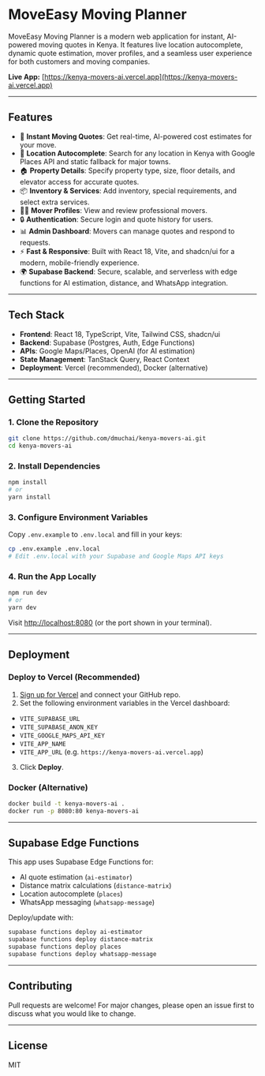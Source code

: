 
# MoveEasy Moving Planner

MoveEasy Moving Planner is a modern web application for instant, AI-powered moving quotes in Kenya. It features live location autocomplete, dynamic quote estimation, mover profiles, and a seamless user experience for both customers and moving companies.

**Live App:** [https://kenya-movers-ai.vercel.app](https://kenya-movers-ai.vercel.app)

---

## Features

- 🚚 **Instant Moving Quotes**: Get real-time, AI-powered cost estimates for your move.
- 📍 **Location Autocomplete**: Search for any location in Kenya with Google Places API and static fallback for major towns.
- 🏠 **Property Details**: Specify property type, size, floor details, and elevator access for accurate quotes.
- 📦 **Inventory & Services**: Add inventory, special requirements, and select extra services.
- 🧑‍💼 **Mover Profiles**: View and review professional movers.
- 🔒 **Authentication**: Secure login and quote history for users.
- 📊 **Admin Dashboard**: Movers can manage quotes and respond to requests.
- ⚡ **Fast & Responsive**: Built with React 18, Vite, and shadcn/ui for a modern, mobile-friendly experience.
- 🌍 **Supabase Backend**: Secure, scalable, and serverless with edge functions for AI estimation, distance, and WhatsApp integration.

---

## Tech Stack

- **Frontend**: React 18, TypeScript, Vite, Tailwind CSS, shadcn/ui
- **Backend**: Supabase (Postgres, Auth, Edge Functions)
- **APIs**: Google Maps/Places, OpenAI (for AI estimation)
- **State Management**: TanStack Query, React Context
- **Deployment**: Vercel (recommended), Docker (alternative)

---

## Getting Started

### 1. Clone the Repository

```bash
git clone https://github.com/dmuchai/kenya-movers-ai.git
cd kenya-movers-ai
```

### 2. Install Dependencies

```bash
npm install
# or
yarn install
```

### 3. Configure Environment Variables

Copy `.env.example` to `.env.local` and fill in your keys:

```bash
cp .env.example .env.local
# Edit .env.local with your Supabase and Google Maps API keys
```

### 4. Run the App Locally

```bash
npm run dev
# or
yarn dev
```

Visit [http://localhost:8080](http://localhost:8080) (or the port shown in your terminal).

---

## Deployment

### Deploy to Vercel (Recommended)

1. [Sign up for Vercel](https://vercel.com/) and connect your GitHub repo.
2. Set the following environment variables in the Vercel dashboard:
  - `VITE_SUPABASE_URL`
  - `VITE_SUPABASE_ANON_KEY`
  - `VITE_GOOGLE_MAPS_API_KEY`
  - `VITE_APP_NAME`
  - `VITE_APP_URL` (e.g. `https://kenya-movers-ai.vercel.app`)
3. Click **Deploy**.

### Docker (Alternative)

```bash
docker build -t kenya-movers-ai .
docker run -p 8080:80 kenya-movers-ai
```

---

## Supabase Edge Functions

This app uses Supabase Edge Functions for:
- AI quote estimation (`ai-estimator`)
- Distance matrix calculations (`distance-matrix`)
- Location autocomplete (`places`)
- WhatsApp messaging (`whatsapp-message`)

Deploy/update with:
```bash
supabase functions deploy ai-estimator
supabase functions deploy distance-matrix
supabase functions deploy places
supabase functions deploy whatsapp-message
```

---

## Contributing

Pull requests are welcome! For major changes, please open an issue first to discuss what you would like to change.

---

## License

MIT
